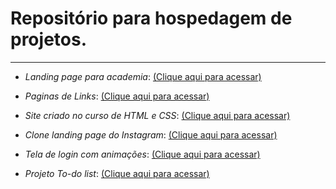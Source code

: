 
# Repositório para hospedagem de projetos.
***
* _Landing page para academia_: [(Clique aqui para acessar)](https://gabrielfleckl.github.io/projeto-landing-page/)

* _Paginas de Links_: [(Clique aqui para acessar)](https://gabrielfleckl.github.io/social-page/)

* _Site criado no curso de HTML e CSS_: [(Clique aqui para acessar)](https://gabrielfleckl.github.io/projeto-android/)

* _Clone landing page do Instagram_: [(Clique aqui para acessar)](https://gabrielfleckl.github.io/projeto-insta/)

* _Tela de login com animações_: [(Clique aqui para acessar)](https://gabrielfleckl.github.io/projeto-login/)

* _Projeto To-do list_: [(Clique aqui para acessar)](https://gabrielfleckl.github.io/to-do-list/index.html)
